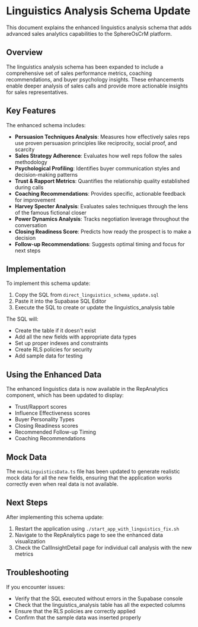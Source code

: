 # Linguistics Analysis Schema Update

This document explains the enhanced linguistics analysis schema that adds advanced sales analytics capabilities to the SphereOsCrM platform.

## Overview

The linguistics analysis schema has been expanded to include a comprehensive set of sales performance metrics, coaching recommendations, and buyer psychology insights. These enhancements enable deeper analysis of sales calls and provide more actionable insights for sales representatives.

## Key Features

The enhanced schema includes:

- **Persuasion Techniques Analysis**: Measures how effectively sales reps use proven persuasion principles like reciprocity, social proof, and scarcity
- **Sales Strategy Adherence**: Evaluates how well reps follow the sales methodology
- **Psychological Profiling**: Identifies buyer communication styles and decision-making patterns
- **Trust & Rapport Metrics**: Quantifies the relationship quality established during calls
- **Coaching Recommendations**: Provides specific, actionable feedback for improvement
- **Harvey Specter Analysis**: Evaluates sales techniques through the lens of the famous fictional closer
- **Power Dynamics Analysis**: Tracks negotiation leverage throughout the conversation
- **Closing Readiness Score**: Predicts how ready the prospect is to make a decision
- **Follow-up Recommendations**: Suggests optimal timing and focus for next steps

## Implementation

To implement this schema update:

1. Copy the SQL from `direct_linguistics_schema_update.sql`
2. Paste it into the Supabase SQL Editor
3. Execute the SQL to create or update the linguistics_analysis table

The SQL will:
- Create the table if it doesn't exist
- Add all the new fields with appropriate data types
- Set up proper indexes and constraints
- Create RLS policies for security
- Add sample data for testing

## Using the Enhanced Data

The enhanced linguistics data is now available in the RepAnalytics component, which has been updated to display:

- Trust/Rapport scores
- Influence Effectiveness scores
- Buyer Personality Types
- Closing Readiness scores
- Recommended Follow-up Timing
- Coaching Recommendations

## Mock Data

The `mockLinguisticsData.ts` file has been updated to generate realistic mock data for all the new fields, ensuring that the application works correctly even when real data is not available.

## Next Steps

After implementing this schema update:

1. Restart the application using `./start_app_with_linguistics_fix.sh`
2. Navigate to the RepAnalytics page to see the enhanced data visualization
3. Check the CallInsightDetail page for individual call analysis with the new metrics

## Troubleshooting

If you encounter issues:

- Verify that the SQL executed without errors in the Supabase console
- Check that the linguistics_analysis table has all the expected columns
- Ensure that the RLS policies are correctly applied
- Confirm that the sample data was inserted properly
